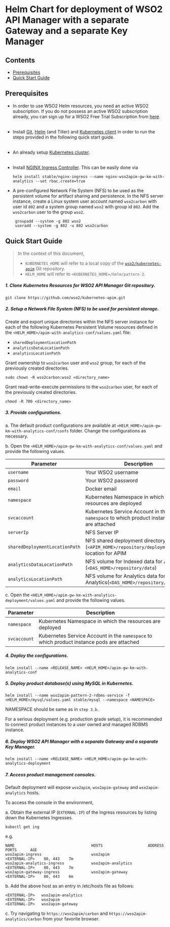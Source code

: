# Helm Chart for deployment of WSO2 API Manager with a separate Gateway and a separate Key Manager

## Contents

* [Prerequisites](#prerequisites)
* [Quick Start Guide](#quick-start-guide)

## Prerequisites

* In order to use WSO2 Helm resources, you need an active WSO2 subscription. If you do not possess an active WSO2
  subscription already, you can sign up for a WSO2 Free Trial Subscription from [here](https://wso2.com/free-trial-subscription).<br><br>

* Install [Git](https://git-scm.com/book/en/v2/Getting-Started-Installing-Git), [Helm](https://github.com/kubernetes/helm/blob/master/docs/install.md)
(and Tiller) and [Kubernetes client](https://kubernetes.io/docs/tasks/tools/install-kubectl/) in order to run the 
steps provided in the following quick start guide.<br><br>

* An already setup [Kubernetes cluster](https://kubernetes.io/docs/setup/pick-right-solution/).<br><br>

* Install [NGINX Ingress Controller](https://kubernetes.github.io/ingress-nginx/deploy/). This can
 be easily done via 
  ```
  helm install stable/nginx-ingress --name nginx-wso2apim-gw-km-with-analytics --set rbac.create=true
  ```
* A pre-configured Network File System (NFS) to be used as the persistent volume for artifact sharing and persistence.
In the NFS server instance, create a Linux system user account named `wso2carbon` with user id `802` and a system group named `wso2` with group id `802`.
Add the `wso2carbon` user to the group `wso2`.

  ```
   groupadd --system -g 802 wso2
   useradd --system -g 802 -u 802 wso2carbon
  ```  
  
## Quick Start Guide

>In the context of this document, <br>
>* `KUBERNETES_HOME` will refer to a local copy of the [`wso2/kubernetes-apim`](https://github.com/wso2/kubernetes-apim/)
Git repository. <br>
>* `HELM_HOME` will refer to `<KUBERNETES_HOME>/helm/pattern-2`. <br>

##### 1. Clone Kubernetes Resources for WSO2 API Manager Git repository.

```
git clone https://github.com/wso2/kubernetes-apim.git
```

##### 2. Setup a Network File System (NFS) to be used for persistent storage.

Create and export unique directories within the NFS server instance for each of the following Kubernetes Persistent Volume
resources defined in the `<HELM_HOME>/apim-with-analytics-conf/values.yaml` file:

* `sharedDeploymentLocationPath`
* `analyticsDataLocationPath`
* `analyticsLocationPath`

Grant ownership to `wso2carbon` user and `wso2` group, for each of the previously created directories.

  ```
  sudo chown -R wso2carbon:wso2 <directory_name>
  ```

Grant read-write-execute permissions to the `wso2carbon` user, for each of the previously created directories.

  ```
  chmod -R 700 <directory_name>
  ```
  
##### 3. Provide configurations.

a. The default product configurations are available at `<HELM_HOME>/apim-gw-km-with-analytics-conf/confs` folder. Change the 
configurations as necessary.

b. Open the `<HELM_HOME>/apim-gw-km-with-analytics-conf/values.yaml` and provide the following values.

| Parameter                       | Description                                                                               |
|---------------------------------|-------------------------------------------------------------------------------------------|
| `username`                      | Your WSO2 username                                                                        |
| `password`                      | Your WSO2 password                                                                        |
| `email`                         | Docker email                                                                              |
| `namespace`                     | Kubernetes Namespace in which the resources are deployed                                  |
| `svcaccount`                    | Kubernetes Service Account in the `namespace` to which product instance pods are attached |
| `serverIp`                      | NFS Server IP                                                                             |
| `sharedDeploymentLocationPath`  | NFS shared deployment directory (`<APIM_HOME>/repository/deployment`) location for APIM   |
| `analyticsDataLocationPath`     | NFS volume for Indexed data for Analytics (`<DAS_HOME>/repository/data`)                  |
| `analyticsLocationPath`         | NFS volume for Analytics data for Analytics(`<DAS_HOME>/repository/analytics`)            |

c. Open the `<HELM_HOME>/apim-gw-km-with-analytics-deployment/values.yaml` and provide the following values. 
    
| Parameter                       | Description                                                                               |
|---------------------------------|-------------------------------------------------------------------------------------------|
| `namespace`                     | Kubernetes Namespace in which the resources are deployed                                  |
| `svcaccount`                    | Kubernetes Service Account in the `namespace` to which product instance pods are attached |

##### 4. Deploy the configurations.

```
helm install --name <RELEASE_NAME> <HELM_HOME>/apim-gw-km-with-analytics-conf
```

##### 5. Deploy product database(s) using MySQL in Kubernetes.

```
helm install --name wso2apim-pattern-2-rdbms-service -f <HELM_HOME>/mysql/values.yaml stable/mysql --namespace <NAMESPACE>
```

NAMESPACE should be same as in `step 3.b`.

For a serious deployment (e.g. production grade setup), it is recommended to connect product instances to a user owned and managed RDBMS instance.

##### 6. Deploy WSO2 API Manager with a separate Gateway and a separate Key Manager.

```
helm install --name <RELEASE_NAME> <HELM_HOME>/apim-gw-km-with-analytics-deployment
```

##### 7. Access product management consoles.

Default deployment will expose `wso2apim`, `wso2apim-gateway` and `wso2apim-analytics` hosts.

To access the console in the environment,

a. Obtain the external IP (`EXTERNAL-IP`) of the Ingress resources by listing down the Kubernetes Ingresses.

  ```
  kubectl get ing
  ```

e.g.

```
NAME                                  HOSTS                    ADDRESS          PORTS      AGE
wso2apim-ingress                      wso2apim                 <EXTERNAL-IP>    80, 443    7m 
wso2apim-analytics-ingress            wso2apim-analytics       <EXTERNAL-IP>    80, 443    7m
wso2apim-gateway-ingress              wso2apim-gateway         <EXTERNAL-IP>    80, 443    6m
```

b. Add the above host as an entry in /etc/hosts file as follows:

```
<EXTERNAL-IP>	wso2apim-analytics
<EXTERNAL-IP>	wso2apim
<EXTERNAL-IP>	wso2apim-gateway
```

c. Try navigating to `https://wso2apim/carbon` and `https://wso2apim-analytics/carbon` from your favorite browser.
